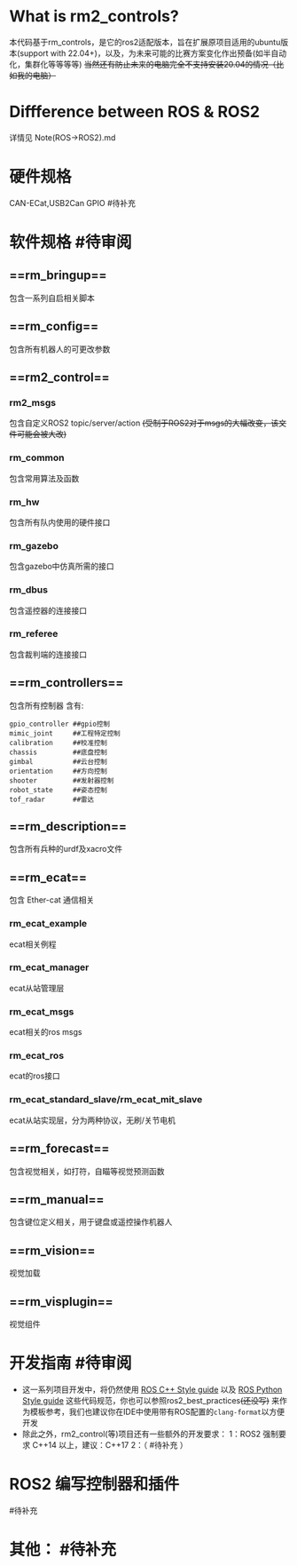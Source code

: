# What is rm2_controls?
本代码基于rm_controls，是它的ros2适配版本，旨在扩展原项目适用的ubuntu版本(support with 22.04+)，以及，为未来可能的比赛方案变化作出预备(如半自动化，集群化等等等等)
~~当然还有防止未来的电脑完全不支持安装20.04的情况（比如我的电脑）~~
# Diffference between ROS & ROS2
详情见 Note(ROS->ROS2).md
# 硬件规格
CAN-ECat,USB2Can
GPIO
#待补充 
# 软件规格 #待审阅
## ==rm_bringup==
包含一系列自启相关脚本
## ==rm_config==
包含所有机器人的可更改参数
## ==rm2_control==
### rm2_msgs
包含自定义ROS2 topic/server/action
~~(受制于ROS2对于msgs的大幅改变，该文件可能会被大改)~~
### rm_common
包含常用算法及函数
### rm_hw
包含所有队内使用的硬件接口
### rm_gazebo
包含gazebo中仿真所需的接口
### rm_dbus
包含遥控器的连接接口
### rm_referee
包含裁判端的连接接口

## ==rm_controllers==
包含所有控制器
含有:
```
gpio_controller ##gpio控制
mimic_joint     ##工程特定控制
calibration     ##校准控制
chassis         ##底盘控制
gimbal          ##云台控制
orientation     ##方向控制
shooter         ##发射器控制
robot_state     ##姿态控制
tof_radar       ##雷达
```
## ==rm_description==
包含所有兵种的urdf及xacro文件
## ==rm_ecat==
包含 Ether-cat 通信相关
### rm_ecat_example
ecat相关例程
### rm_ecat_manager
ecat从站管理层
### rm_ecat_msgs
ecat相关的ros msgs
### rm_ecat_ros
ecat的ros接口
### rm_ecat_standard_slave/rm_ecat_mit_slave
ecat从站实现层，分为两种协议，无刷/关节电机
## ==rm_forecast==
包含视觉相关，如打符，自瞄等视觉预测函数
## ==rm_manual==
包含键位定义相关，用于键盘或遥控操作机器人
## ==rm_vision==
视觉加载
## ==rm_visplugin==
视觉组件
# 开发指南 #待审阅 
* 这一系列项目开发中，将仍然使用 [ROS C++ Style guide](https://wiki.ros.org/CppStyleGuide) 以及 [ROS Python Style guide](https://wiki.ros.org/CppStyleGuide) 这些代码规范，你也可以参照ros2_best_practices~~(还没写)~~ 来作为模板参考，我们也建议你在IDE中使用带有ROS配置的```clang-format```以方便开发
* 除此之外，rm2_control(等)项目还有一些额外的开发要求：
  1：ROS2 强制要求 C++14 以上，建议：C++17
  2：（ #待补充 ）
# ROS2 编写控制器和插件
#待补充
# 其他： #待补充 
